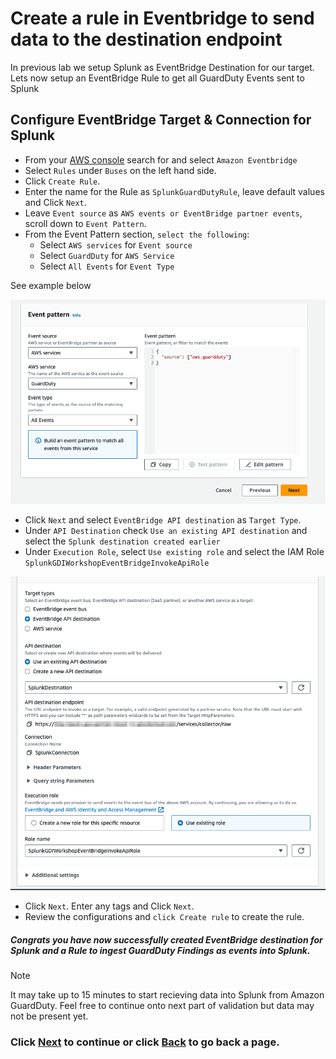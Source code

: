 # Create a rule in Eventbridge to send data to the destination endpoint
In previous lab we setup Splunk as EventBridge Destination for our target. Lets now setup an EventBridge Rule to get all GuardDuty Events sent to Splunk

## Configure EventBridge Target & Connection for Splunk
- From your [AWS console](https://console.aws.amazon.com/events/home) search for and select `Amazon Eventbridge` 
- Select `Rules` under `Buses` on the left hand side.
- Click `Create Rule`.
- Enter the name for the Rule as `SplunkGuardDutyRule`, leave default values and Click `Next`.
- Leave `Event source` as `AWS events or EventBridge partner events`, scroll down to `Event Pattern`.
- From the Event Pattern section, `select the following`:
  - Select `AWS services` for `Event source`
  - Select `GuardDuty` for `AWS Service` 
  - Select `All Events` for `Event Type`

See example below

![event_selection](/static/40_eventbridge/eventbridge_eventselection.png)  

- Click `Next` and select `EventBridge API destination` as `Target Type`.
- Under `API Destination` check `Use an existing API destination` and select the `Splunk destination created earlier`
- Under `Execution Role`, select `Use existing role` and select the IAM Role `SplunkGDIWorkshopEventBridgeInvokeApiRole`

![target_selection](/static/40_eventbridge/eventbridge_targetselection.png) 

- Click `Next`. Enter any tags and Click `Next`.
- Review the configurations and `click Create rule` to create the rule.
  
##### Congrats you have now successfully created EventBridge destination for Splunk and a Rule to ingest GuardDuty Findings as events into Splunk. 

>[!NOTE]
>It may take up to 15 minutes to start recieving data into Splunk from Amazon GuardDuty. Feel free to continue onto next part of validation but data may not be present yet. 

### Click <a>[Next](/content/Lab4_eventbridge/validate_data.md)</a> to continue or click <a>[Back](/content/Lab4_eventbridge/setup_target.md) to go back a page.</a>
